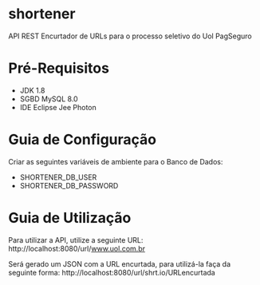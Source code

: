 # shortener
API REST Encurtador de URLs para o processo seletivo do Uol PagSeguro

# Pré-Requisitos
- JDK 1.8
- SGBD MySQL 8.0
- IDE Eclipse Jee Photon
 
# Guia de Configuração
Criar as seguintes variáveis de ambiente para o Banco de Dados:
- SHORTENER_DB_USER
- SHORTENER_DB_PASSWORD

# Guia de Utilização

Para utilizar a API, utilize a seguinte URL:
http://localhost:8080/url/www.uol.com.br

Será gerado um JSON com a URL encurtada, para utilizá-la faça da seguinte forma:
http://localhost:8080/url/shrt.io/URLencurtada
